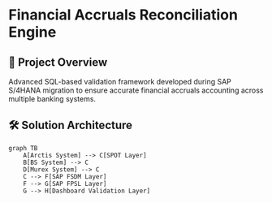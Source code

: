 # Financial Accruals Reconciliation Engine

## 🎯 Project Overview
Advanced SQL-based validation framework developed during SAP S/4HANA migration to ensure accurate financial accruals accounting across multiple banking systems.


## 🛠 Solution Architecture
```mermaid
graph TB
    A[Arctis System] --> C[SPOT Layer]
    B[BS System] --> C
    D[Murex System] --> C
    C --> F[SAP FSDM Layer]
    F --> G[SAP FPSL Layer]
    G --> H[Dashboard Validation Layer]

